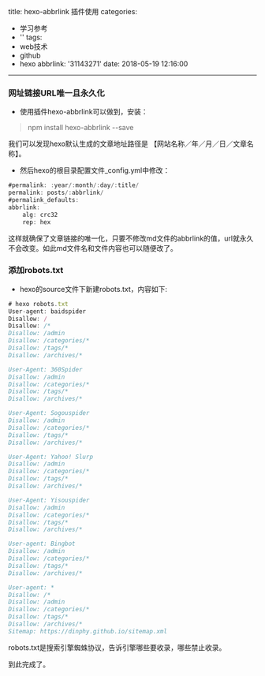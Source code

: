 title: hexo-abbrlink 插件使用
categories:
  - 学习参考
  - ''
tags:
  - web技术
  - github
  - hexo
abbrlink: '31143271'
date: 2018-05-19 12:16:00
---
### 网址链接URL唯一且永久化

- 使用插件hexo-abbrlink可以做到，安装：
>npm install hexo-abbrlink --save

我们可以发现hexo默认生成的文章地址路径是 【网站名称／年／月／日／文章名称】。

- 然后hexo的根目录配置文件_config.yml中修改：

```js
#permalink: :year/:month/:day/:title/
permalink: posts/:abbrlink/
#permalink_defaults:
abbrlink:
	alg: crc32
	rep: hex
```
<!--more-->
这样就确保了文章链接的唯一化，只要不修改md文件的abbrlink的值，url就永久不会改变。如此md文件名和文件内容也可以随便改了。

### 添加robots.txt

- hexo的source文件下新建robots.txt，内容如下:

```js
# hexo robots.txt
User-agent: baidspider
Disallow: /
Disallow: /*
Disallow: /admin
Disallow: /categories/*
Disallow: /tags/*
Disallow: /archives/*

User-Agent: 360Spider
Disallow: /admin
Disallow: /categories/*
Disallow: /tags/*
Disallow: /archives/*

User-Agent: Sogouspider
Disallow: /admin
Disallow: /categories/*
Disallow: /tags/*
Disallow: /archives/*

User-Agent: Yahoo! Slurp
Disallow: /admin
Disallow: /categories/*
Disallow: /tags/*
Disallow: /archives/*

User-Agent: Yisouspider
Disallow: /admin
Disallow: /categories/*
Disallow: /tags/*
Disallow: /archives/*

User-agent: Bingbot
Disallow: /admin
Disallow: /categories/*
Disallow: /tags/*
Disallow: /archives/*

User-agent: *
Disallow: /*
Disallow: /admin
Disallow: /categories/*
Disallow: /tags/*
Disallow: /archives/*
Sitemap: https://dinphy.github.io/sitemap.xml
```
robots.txt是搜索引擎蜘蛛协议，告诉引擎哪些要收录，哪些禁止收录。

到此完成了。